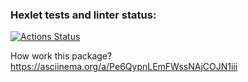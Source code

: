 ### Hexlet tests and linter status:
[![Actions Status](https://github.com/OrchidClouse/frontend-project-46/workflows/hexlet-check/badge.svg)](https://github.com/OrchidClouse/frontend-project-46/actions)

How work this package?
https://asciinema.org/a/Pe6QypnLEmFWssNAjCOJN1iii